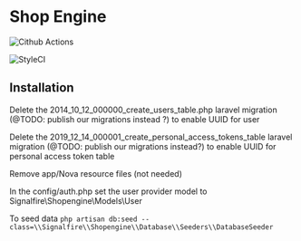 # Shop Engine

![Cithub Actions](https://github.com/signalfire/shopengine/actions/workflows/php.yml/badge.svg)

![StyleCI](https://github.styleci.io/repos/448303978/shield)

## Installation

Delete the 2014_10_12_000000_create_users_table.php laravel migration (@TODO: publish our migrations instead ?) to enable UUID for user

Delete the 2019_12_14_000001_create_personal_access_tokens_table laravel migration (@TODO: publish our migrations instead?) to enable UUID for personal access token table

Remove app/Nova resource files (not needed)

In the config/auth.php set the user provider model to Signalfire\Shopengine\Models\User

To seed data `php artisan db:seed --class=\\Signalfire\\Shopengine\\Database\\Seeders\\DatabaseSeeder`